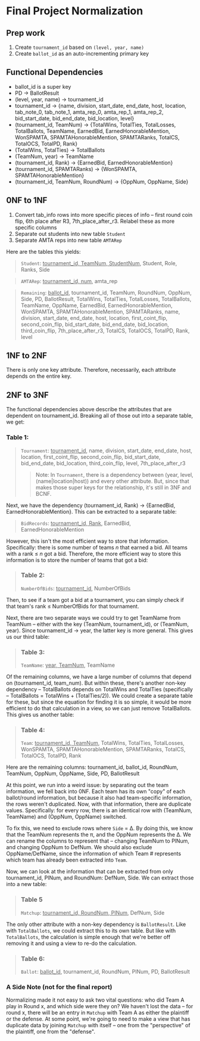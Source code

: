 # Final Project Normalization
## Prep work
1. Create `tournament_id` based on `(level, year, name)` 
2. Create `ballot_id` as an auto-incrementing primary key

## Functional Dependencies
- ballot_id is a super key
- PD -> BallotResult
- (level, year, name) -> tournament_id
- tournament_id -> {name, division, start_date, end_date, host, location, tab_note_0, tab_note_1, amta_rep_0, amta_rep_1, amta_rep_2, bid_start_date, bid_end_date, bid_location, level}
- (tournament_id, TeamNum) -> {TotalWins, TotalTies, TotalLosses, TotalBallots, TeamName, EarnedBid, EarnedHonorableMention, WonSPAMTA, SPAMTAHonorableMention, SPAMTARanks, TotalCS, TotalOCS, TotalPD, Rank}
- (TotalWins, TotalTies) -> TotalBallots
- (TeamNum, year) -> TeamName
- (tournament_id, Rank) -> {EarnedBid, EarnedHonorableMention}
- (tournament_id, SPAMTARanks) -> {WonSPAMTA, SPAMTAHonorableMention}
- (tournament_id, TeamNum, RoundNum) -> {OppNum, OppName, Side}

## 0NF to 1NF
1. Convert tab_info rows into more specific pieces of info – first round coin flip, 6th place after R3, 7th_place_after_r3. Relabel these as more specific columns
2. Separate out students into new table `Student`
3. Separate AMTA reps into new table `AMTARep`

Here are the tables this yields:

> `Student`: <u>tournament_id, TeamNum, StudentNum</u>, Student, Role, Ranks, Side

> `AMTARep`: <u>tournament_id, num</u>, amta_rep

> `Remaining`: <u>ballot_id</u>, tournament_id, TeamNum, RoundNum, OppNum, Side, PD, BallotResult, TotalWins, TotalTies, TotalLosses, TotalBallots, TeamName, OppName, EarnedBid, EarnedHonorableMention, WonSPAMTA, SPAMTAHonorableMention, SPAMTARanks, name, division, start_date, end_date, host, location, first_coint_flip, second_coin_flip, bid_start_date, bid_end_date, bid_location, third_coin_flip, 7th_place_after_r3, TotalCS, TotalOCS, TotalPD, Rank, level

## 1NF to 2NF
There is only one key attribute. Therefore, necessarily, each attribute depends on the entire key.

## 2NF to 3NF
The functional dependencies above describe the attributes that are dependent on tournament_id. Breaking all of those out into a separate table, we get:

### Table 1: 
> `Tournament`: <u>tournament_id</u>, name, division, start_date, end_date, host, location, first_coint_flip, second_coin_flip, bid_start_date, bid_end_date, bid_location, third_coin_flip, level, 7th_place_after_r3
>> Note: In `Tournament`, there is a dependency between (year, level, (name|location|host)) and every other attribute. But, since that makes those super keys for the relationship, it's still in 3NF and BCNF.

Next, we have the dependency (tournament_id, Rank) -> {EarnedBid, EarnedHonorableMention}. This can be extracted to a separate table:

> `BidRecords`: <u>tournament_id, Rank</u>, EarnedBid, EarnedHonorableMention

However, this isn't the most efficient way to store that information. Specifically: there is some number of teams _n_ that earned a bid. All teams with a rank ≤ _n_ got a bid. Therefore, the more efficient way to store this information is to store the number of teams that got a bid:

> ### Table 2:
> `NumberOfBids`: <u>tournament_id</u>, NumberOfBids

Then, to see if a team got a bid at a tournament, you can simply check if that team's rank ≤ NumberOfBids for that tournament.

Next, there are two separate ways we could try to get TeamName from TeamNum – either with the key (TeamNum, tournament_id), or (TeamNum, year). Since tournament_id -> year, the latter key is more general. This gives us our third table:

> ### Table 3:
> `TeamName`: <u>year, TeamNum</u>, TeamName

Of the remaining columns, we have a large number of columns that depend on (tournament_id, team_num). But within these, there's another non-key dependency – TotalBallots depends on TotalWins and TotalTies (specifically – TotalBallots = TotalWins + (TotalTies/2)). We could create a separate table for these, but since the equation for finding it is so simple, it would be more efficient to do that calculation in a view, so we can just remove TotalBallots. This gives us another table:

> ### Table 4: 
> `Team`: <u>tournament_id, TeamNum</u>, TotalWins, TotalTies, TotalLosses, WonSPAMTA, SPAMTAHonorableMention, SPAMTARanks, TotalCS, TotalOCS, TotalPD, Rank

Here are the remaining columns: tournament_id, ballot_id, RoundNum, TeamNum, OppNum, OppName, Side, PD, BallotResult

At this point, we run into a weird issue: by separating out the team information, we fell back into 0NF. Each team has its own "copy" of each ballot/round information, but because it also had team-specific information, the rows weren't duplicated. Now, with that information, there are duplicate values. Specifically: for every row, there is an identical row with (TeamNum, TeamName) and (OppNum, OppName) switched.

To fix this, we need to exclude rows where `Side` = ∆. By doing this, we know that the TeamNum represents the π, and the OppNum represents the ∆. We can rename the columns to represent that – changing TeamNum to PlNum, and changing OppNum to DefNum. We should also exclude OppName/DefName, since the information of which Team # represents which team has already been extracted into `Team`.

Now, we can look at the information that can be extracted from only tournament_id, PlNum, and RoundNum: DefNum, Side. We can extract those into a new table:

> ### Table 5
> `Matchup`: <u>tournament_id, RoundNum, PlNum</u>, DefNum, Side

The only other attribute with a non-key dependency is `BallotResult`. Like with `TotalBallots`, we could extract this to its own table. But like with `TotalBallots`, the calculation is simple enough that we're better off removing it and using a view to re-do the calculation.

> ### Table 6:
> `Ballot`: <u>ballot_id</u>, tournament_id, RoundNum, PlNum, PD, BallotResult

### A Side Note (not for the final report)
Normalizing made it not easy to ask two vital questions: who did Team A play in Round x, and which side were they on? We haven't lost the data – for round x, there will be an entry in `Matchup` with Team A as either the plaintiff or the defense. At some point, we're going to need to make a view that has duplicate data by joining `Matchup` with itself – one from the "perspective" of the plaintiff, one from the "defense".

